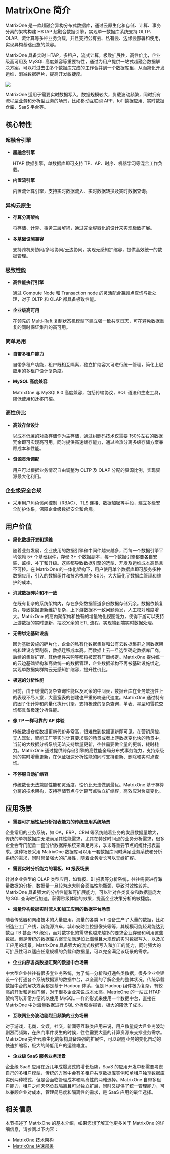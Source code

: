 # **MatrixOne 简介**

MatrixOne 是一款超融合异构分布式数据库，通过云原生化和存储、计算、事务分离的架构构建 HSTAP 超融合数据引擎，实现单一数据库系统支持 OLTP、OLAP、流计算等多种业务负载，并且支持公有云、私有云、边缘云部署和使用，实现异构基础设施的兼容。

MatrixOne 具备实时 HTAP，多租户，流式计算，极致扩展性，高性价比，企业级高可用及 MySQL 高度兼容等重要特性，通过为用户提供一站式超融合数据解决方案，可以将过去由多个数据库完成的工作合并到一个数据库里，从而简化开发运维，消减数据碎片，提高开发敏捷度。

![](https://community-shared-data-1308875761.cos.ap-beijing.myqcloud.com/artwork/docs/overview/mo-new-arch.png)

MatrixOne 适用于需要实时数据写入，数据规模较大，负载波动频繁，同时拥有流程型业务和分析型业务的场景，比如移动互联网 APP、IoT 数据应用、实时数据仓库、SaaS 平台等。

## **核心特性**

### **超融合引擎**

* **超融合引擎**

     HTAP 数据引擎，单数据库即可支持 TP、AP、时序、机器学习等混合工作负载。

* **内置流引擎**

     内置流计算引擎，支持实时数据流入、实时数据转换及实时数据查询。

### **异构云原生**

* **存算分离架构**

     将存储、计算、事务三层解耦，通过完全容器化的设计来实现极致扩展。

* **多基础设施兼容**

     支持跨机房协同/多地协同/云边协同，实现无感知扩缩容，提供高效统一的数据管理。

### **极致性能**

* **高性能执行引擎**

     通过 Compute Node 和 Transaction node 的灵活配合兼顾点查询与批处理，对于 OLTP 和 OLAP 都具备极致性能。

* **企业级高可用**

     在领先的 Multi-Raft 复制状态机模型下建立强一致共享日志，可在避免数据重复的同时保证集群的高可用。

### **简单易用**

* **自带多租户能力**

  自带多租户功能，租户既相互隔离，独立扩缩容又可进行统一管理，简化上层应用的多租户设计复杂度。

* **MySQL 高度兼容**

  MatrixOne 与 MySQL8.0 高度兼容，包括传输协议，SQL 语法和生态工具，降低使用和迁移门槛。

### **高性价比**

* **高效存储设计**

  以成本低廉的对象存储作为主存储，通过纠删码技术仅需要 150%左右的数据冗余即可实现高可用，同时提供高速缓存能力，通过冷热分离多级存储方案兼顾成本和性能。

* **资源灵活调配**

  用户可以根据业务情况自由调整为 OLTP 及 OLAP 分配的资源比例，实现资源最大化利用。

### **企业级安全合规**

* 采用用户角色访问控制（RBAC）、TLS 连接、数据加密等手段，建立多级安全防护体系，保障企业级数据安全和合规。

## **用户价值**

* **简化数据开发和运维**

     随着业务发展，企业使用的数据引擎和中间件越来越多，而每一个数据引擎平均依赖 5+ 个基础组件，存储 3+ 个数据副本，每一个数据引擎都要各自安装、监控、补丁和升级。这些都导致数据引擎的选型、开发及运维成本高昂且不可控。在 MatrixOne 的一体化架构下，用户使用单个数据库即可服务多种数据应用，引入的数据组件和技术栈减少 80%，大大简化了数据库管理和维护的成本。

* **消减数据碎片和不一致**

     在既有复杂的系统架构内，存在多条数据管道多份数据存储冗余。数据依赖复杂，导致数据更新维护复杂，上下游数据不一致问题频发，人工校对难度增大。MatrixOne 的高内聚架构和独有的增量物化视图能力，使得下游可以支持上游数据的实时更新，摆脱冗余的 ETL 流程，实现端到端实时数据处理。

* **无需绑定基础设施**

     因为基础设施的碎片化，企业的私有化数据集群和公有云数据集群之间数据架构和建设方案割裂，数据迁移成本高。而数据上云一旦选型确定数据库厂商，后续的集群扩容、其他组件采购等都将被既有厂商绑定。MatrixOne 提供统一的云边基础架构和高效统一的数据管理，企业数据架构不再被基础设施绑定，实现单数据集群跨云无感知扩缩容，提升性价比。

* **极速的分析性能**

     目前，由于缓慢的复杂查询性能以及冗余的中间表，数据仓库在业务敏捷性上的表现不尽人意，大量宽表的创建也严重影响迭代速度。MatrixOne 通过特有的因子化计算和向量化执行引擎，支持极速的复杂查询，单表、星型和雪花查询都具备极速分析性能。

* **像 TP 一样可靠的 AP 体验**

     传统数据仓库数据更新代价非常高，很难做到数据更新即可见。在营销风控，无人驾驶，智能工厂等实时计算要求高的场景或者上游数据变化快的场景中，当前的大数据分析系统无法支持增量更新，往往需要做全量的更新，耗时耗力。MatrixOne 通过提供跨存储引擎的高性能全局分布式事务能力，支持条级别的实时增量更新，在保证极速分析性能的同时支持更新、删除和实时点查询。

* **不停服自动扩缩容**

     传统数仓无法兼顾性能和灵活度，性价比无法做到最优。MatrixOne 基于存算分离的技术架构，支持存储节点与计算节点独立扩缩容，高效应对负载变化。

## **应用场景**

* **需要可扩展性及分析报表能力的传统应用系统场景**

企业常用的业务系统，如 OA，ERP，CRM 等系统随着业务的发展数据量增大，传统的单机数据库无法满足其性能需求，尤其在特殊时间点的业务分析需求，很多企业会专门配备一套分析数据库系统来满足月末，季末等重要节点的统计报表需求。这种场景采用 MatrixOne 数据库可以用一套数据库同时满足业务系统和分析系统的需求，同时具备强大的扩展性，随着业务增长可以无缝扩容。

* **需要实时分析能力的看板、BI 报表场景**

针对企业典型的 OLAP 类型应用，如看板、BI 报表等分析系统，往往需要进行海量数据的分析，数据量一旦较为庞大则会面临性能瓶颈，导致时效性较差。MatrixOne 具备强大的分析性能和可扩展能力，可以针对各类复杂和数据量庞大的 SQL 查询进行加速，获得秒级体验的效果，提高企业决策分析的敏捷度。

* **海量异构数据实时流入和加工应用的数据平台场景**

随着传感器和网络技术的大量应用，海量的各类 IoT 设备生产了大量的数据，比如制造业工厂产线，新能源汽车，城市安防监控摄像头等等，其规模可能轻易能达到数百 TB 甚至 PB 级别，而对数字化的需求也越来越多的要求企业存储和利用这些数据。但是传统的数据库方案无法满足如此海量且大规模的实时数据写入，以及加工应用的场景。MatrixOne 具备强大的流式数据写入和加工的能力，同时强大的可扩展性可以适应任意规模的负载和数据量，可以完全满足该场景的需求。

* **企业内部各类数据汇聚的数据中台场景**

中大型企业往往有很多套业务系统，为了统一分析和打通各类数据，很多企业会建设一个打通各个系统数据源的数据中台，以全面的了解企业的整体状况。传统承载数据中台的解决方案都是基于 Hadoop 体系，但是 Hadoop 组件极为复杂，有较高的开发和运维门槛，对于很多企业来说成本太高。MatrixOne 的一站式 HTAP 架构可以非常方便的以使用 MySQL 一样的形式来使用一个数据中台，直接在 MatrixOne 中对海量数据进行 SQL 分析获得报表，极大的降低了成本。

* **互联网业务波动剧烈且频繁的业务场景**

对于游戏，电商，文娱，社交，新闻等互联类应用来说，用户数量庞大且业务波动剧烈而频繁，在热门事件发生的时候，往往需要大量的计算资源来支撑业务需求。MatrixOne 完全云原生化的架构具备超强的扩展性，可以跟随业务的变化自动的快速扩缩容，极大的降低用户的运维难度。

* **企业级 SaaS 服务业务场景**

企业级 SaaS 应用在近几年成爆发式的增长趋势，SaaS 的应用开发中都需要考虑自己的多租户模型，传统的方案中会有多租户共享数据库实例和单租户独享数据库实例两种模式，但是会面临管理成本和隔离性的两难选择。MatrixOne 自带多租户能力，租户之间天然负载隔离且可以独立扩展，同时又提供了统一管理能力，可以兼顾企业对成本，管理简易度和隔离性的需求，是 SaaS 应用的最佳选择。

## **相关信息**

本节描述了 MatrixOne 的基本介绍，如果您想了解其他更多关于 MatrixOne 的详细信息，请参阅以下内容：  

* [MatrixOne 技术架构](architecture/matrixone-architecture-design.md)
* [MatrixOne 快速部署](../Get-Started/install-standalone-matrixone.md)
